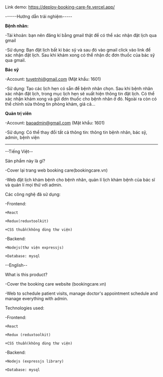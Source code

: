 Link demo: https://deploy-booking-care-fe.vercel.app/

------Hướng dẫn trải nghiệm-----

**Bệnh nhân:**

-Tài khoản: bạn nên đăng kí bằng gmail thật để có thể xác nhận đặt lịch qua gmail

-Sử dụng: Bạn đặt lịch bất kì bác sỹ và sau đó vào gmail click vào link để xác nhận đặt lịch. Sau khi khám xong có thể nhận đc đơn thuốc của bác sỹ qua gmail.

**Bác sỹ**

-Account: tuyetnhi@gmail.com   (Mật khẩu: 1601)

-Sử dụng: Tạo các lịch hẹn có sẵn để bệnh nhân chọn. Sau khi bệnh nhân xác nhận đặt lịch, trong mục lịch hẹn sẽ xuất hiện thông tin đặt lịch. Có thể xác nhận khám xong và gửi đơn thuốc cho bệnh nhân ở đó. Ngoài ra còn có thể chỉnh sửa thông tin phòng khám, giá cả...

**Quản trị viên**

-Account: baoadmin@gmail.com   (Mật khẩu: 1601)

-Sử dụng: Có thể thay đổi tất cả thông tin: thông tin bệnh nhân, bác sỹ, admin, bệnh viện

-----------------------------------------

--Tiếng Việt--

Sản phẩm này là gì?

-Cover lại trang web booking care(bookingcare.vn)

-Web đặt lịch khám bệnh cho bệnh nhân, quản lí lịch khám bệnh của bác sĩ và quản lí mọi thứ với admin.

Các công nghệ đã sử dụng:

-Frontend:

    +React

    +Redux(reduxtoolkit) 

    +CSS thuần(không dùng thư viện)

-Backend: 

    +Nodejs(thư viện expressjs) 

    +Database: mysql

--English-- 

What is this product? 

-Cover the booking care website (bookingcare.vn) 

-Web to schedule patient visits, manage doctor's appointment schedule and manage everything with admin. 

Technologies used: 

-Frontend: 
    
    +React 
    
    +Redux (reduxtoolkit) 
    
    +CSS thuần(không dùng thư viện)
    
-Backend: 
    
    +Nodejs (expressjs library) 
    
    +Database: mysql
